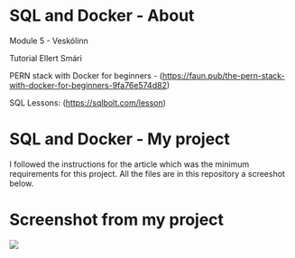 # SQL and Docker - About

Module 5 - Veskólinn

Tutorial Ellert Smári

PERN stack with Docker for beginners - (https://faun.pub/the-pern-stack-with-docker-for-beginners-9fa76e574d82)

SQL Lessons: (https://sqlbolt.com/lesson)

# SQL and Docker - My project

I followed the instructions for the article which was the minimum requirements for this project.
All the files are in this repository a screeshot below.

# Screenshot from my project

<img src="./src/img.png">
